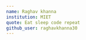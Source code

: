 ```yaml
---
name: Raghav khanna
institution: MIET
quote: Eat sleep code repeat
github_user: raghavkhanna30
---
```

